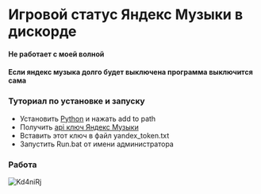 # Игровой статус Яндекс Музыки в дискорде
#### Не работает с моей волной
#### Если яндекс музыка долго будет выключена программа выключится сама
### Туториал по установке и запуску
- Установить [Python](https://www.python.org/downloads/) и нажать add to path
- Получить [api ключ Яндекс Музыки](https://github.com/MarshalX/yandex-music-token)
- Вставить этот ключ в файл yandex_token.txt
- Запустить Run.bat от имени администратора
### Работа
![Kd4niRj](https://github.com/flaysyz/yandex-music-rpc/assets/91736204/a0f2f6f4-e8e6-4264-9157-7f7ff25903f5)
